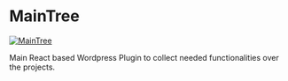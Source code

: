 # MainTree

[![MainTree](https://github.com/Reterics/main-tree/actions/workflows/webpack.yml/badge.svg)](https://github.com/Reterics/main-tree/actions/workflows/webpack.yml)

Main React based Wordpress Plugin to collect needed functionalities over the projects.

